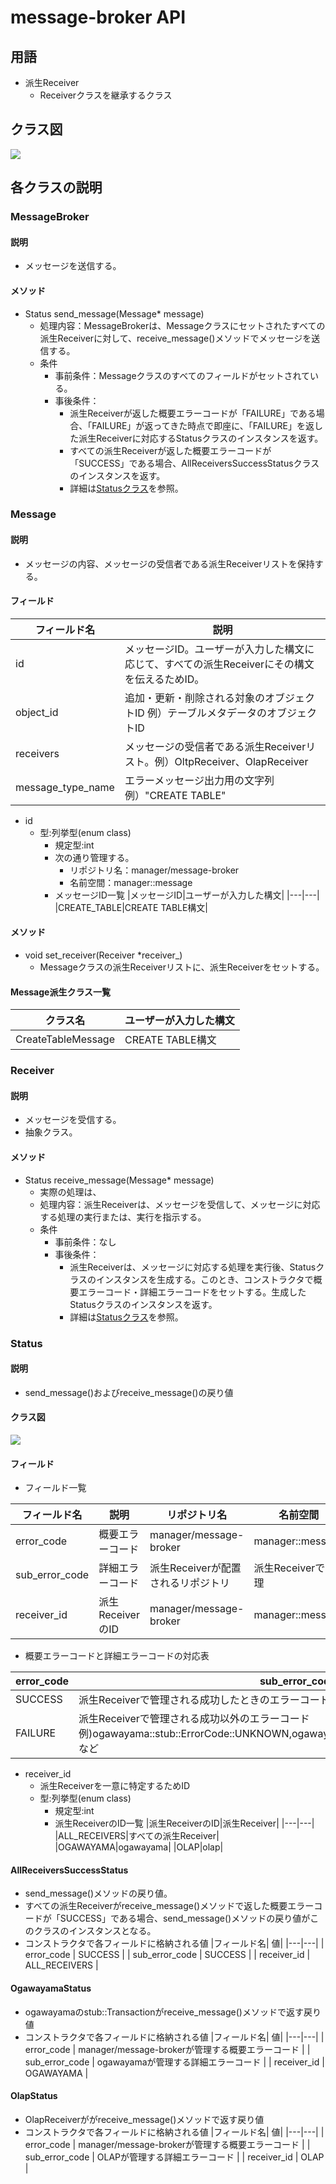 # message-broker API
## 用語
* 派生Receiver
  * Receiverクラスを継承するクラス

## クラス図
![](img/out/Command_detail/Command_detail.png)

## 各クラスの説明
### MessageBroker
#### 説明
* メッセージを送信する。

#### メソッド
* Status send_message(Message* message)
  * 処理内容：MessageBrokerは、Messageクラスにセットされたすべての派生Receiverに対して、receive_message()メソッドでメッセージを送信する。
  * 条件
    * 事前条件：Messageクラスのすべてのフィールドがセットされている。
    * 事後条件：
      * 派生Receiverが返した概要エラーコードが「FAILURE」である場合、「FAILURE」が返ってきた時点で即座に、「FAILURE」を返した派生Receiverに対応するStatusクラスのインスタンスを返す。
      * すべての派生Receiverが返した概要エラーコードが「SUCCESS」である場合、AllReceiversSuccessStatusクラスのインスタンスを返す。
      * 詳細は[Statusクラス](#statusクラス)を参照。

### Message
#### 説明
* メッセージの内容、メッセージの受信者である派生Receiverリストを保持する。

#### フィールド
|フィールド名|説明|
|---|---|
|id|メッセージID。ユーザーが入力した構文に応じて、すべての派生Receiverにその構文を伝えるためID。|
|object_id|追加・更新・削除される対象のオブジェクトID 例）テーブルメタデータのオブジェクトID|
|receivers|メッセージの受信者である派生Receiverリスト。例）OltpReceiver、OlapReceiver|
|message_type_name|エラーメッセージ出力用の文字列　例）"CREATE TABLE"|

* id
  * 型:列挙型(enum class)
    * 規定型:int
    * 次の通り管理する。
      * リポジトリ名：manager/message-broker
      * 名前空間：manager::message 
    * メッセージID一覧
      |メッセージID|ユーザーが入力した構文|
      |---|---|
      |CREATE_TABLE|CREATE TABLE構文|

#### メソッド
* void set_receiver(Receiver *receiver_)
  * Messageクラスの派生Receiverリストに、派生Receiverをセットする。

#### Message派生クラス一覧

|クラス名|ユーザーが入力した構文|
|---|---|
|CreateTableMessage|CREATE TABLE構文|

### Receiver
#### 説明
* メッセージを受信する。
* 抽象クラス。

#### メソッド
* Status receive_message(Message* message)
  * 実際の処理は、
  * 処理内容：派生Receiverは、メッセージを受信して、メッセージに対応する処理の実行または、実行を指示する。
  * 条件
    * 事前条件：なし
    * 事後条件：
      * 派生Receiverは、メッセージに対応する処理を実行後、Statusクラスのインスタンスを生成する。このとき、コンストラクタで概要エラーコード・詳細エラーコードをセットする。生成したStatusクラスのインスタンスを返す。
      * 詳細は[Statusクラス](#statusクラス)を参照。

### Status
#### 説明
* send_message()およびreceive_message()の戻り値

#### クラス図
  ![](img/out/Status/Status.png)

#### フィールド
* フィールド一覧

|フィールド名|説明|リポジトリ名|名前空間|
|---|---|---|---|
|error_code|概要エラーコード|manager/message-broker|manager::message|
|sub_error_code|詳細エラーコード|派生Receiverが配置されるリポジトリ|派生Receiverで管理|
|receiver_id|派生ReceiverのID|manager/message-broker|manager::message|

* 概要エラーコードと詳細エラーコードの対応表

|error_code|sub_error_code|
|---|---|
|SUCCESS|派生Receiverで管理される成功したときのエラーコード 例)ogawayama::stub::ErrorCode::OK|
|FAILURE|派生Receiverで管理される成功以外のエラーコード 例)ogawayama::stub::ErrorCode::UNKNOWN,ogawayama::stub::ErrorCode::SERVER_FAILUREなど|

* receiver_id
  * 派生Receiverを一意に特定するためID
  * 型:列挙型(enum class)
    * 規定型:int
    * 派生ReceiverのID一覧
      |派生ReceiverのID|派生Receiver|
      |---|---|
      |ALL_RECEIVERS|すべての派生Receiver|
      |OGAWAYAMA|ogawayama|
      |OLAP|olap|

#### AllReceiversSuccessStatus
* send_message()メソッドの戻り値。
* すべての派生Receiverがreceive_message()メソッドで返した概要エラーコードが「SUCCESS」である場合、send_message()メソッドの戻り値がこのクラスのインスタンスとなる。
* コンストラクタで各フィールドに格納される値
  |フィールド名| 値|
  |---|---|
  | error_code | SUCCESS | 
  | sub_error_code | SUCCESS |
  | receiver_id |  ALL_RECEIVERS |

#### OgawayamaStatus
* ogawayamaのstub::Transactionがreceive_message()メソッドで返す戻り値
* コンストラクタで各フィールドに格納される値
  |フィールド名| 値|
  |---|---|
  | error_code | manager/message-brokerが管理する概要エラーコード | 
  | sub_error_code | ogawayamaが管理する詳細エラーコード |
  | receiver_id |  OGAWAYAMA |

#### OlapStatus
* OlapReceiverががreceive_message()メソッドで返す戻り値
* コンストラクタで各フィールドに格納される値
  |フィールド名| 値|
  |---|---|
  | error_code | manager/message-brokerが管理する概要エラーコード | 
  | sub_error_code | OLAPが管理する詳細エラーコード |
  | receiver_id |  OLAP |
